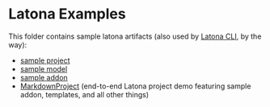 # Latona Examples

This folder contains sample latona artifacts (also used by
[Latona CLI](../docs/Cli.md), by the way):

- [sample project](./project/sample-project.json)
- [sample model](./model/sample-model.json)
- [sample addon](./addon/sample-addon.js)
- [MarkdownProject](./MarkdownProject) (end-to-end Latona project demo featuring
  sample addon, templates, and all other things)

